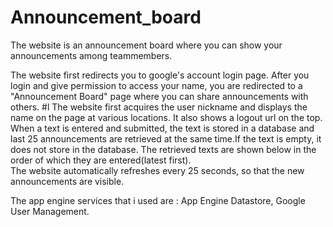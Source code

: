 # Announcement_board

The website is an announcement board where you can show your announcements among teammembers. 

The website first redirects you to google's account login page. After you login and give permission to access your name, you are redirected to a "Announcement Board" page where you can share announcements with others.
#l
The website first acquires the user nickname and displays the name on the page at various locations. It also shows a logout url on the top. When a text is entered and submitted, the text is stored in a database and last 25 announcements are retrieved at the same time.If the text is empty, it does not store in the database. The retrieved texts are shown below in the order of which they are entered(latest first).  
The website automatically refreshes every 25 seconds, so that the new announcements are visible. 

The app engine services that i used are : App Engine Datastore, Google User Management.
